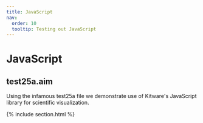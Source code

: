```yaml
---
title: JavaScript
nav:
  order: 10
  tooltip: Testing out JavaScript
---
```

# JavaScript

## test25a.aim
Using the infamous test25a file we demonstrate use of Kitware's JavaScript library for scientific visualization.

{% include section.html %}